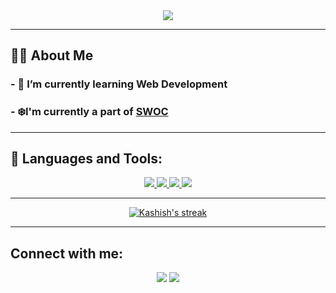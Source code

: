 <div align ="center">
<img src = "https://readme-typing-svg.herokuapp.com?font=Ubuntu&color=%2336BCF7&size=30&center=true&width=600&height=100&lines=Hi%2C+%F0%9F%91%8B+I'm+Kashish"/>
</div>

___


## 🙋‍♂️ About Me

### - 🔭 I’m currently learning **Web Development** 

### - ❄️I'm currently a part of **[SWOC](https://swoc.scriptindia.org/#/)**

<!-- ### - 📫 How to reach me **[LinkedIn](https://www.linkedin.com/in/kashish-sondhiya-969120198/)** -->

___


## 🚀 Languages and Tools:

<p align="center"> 
    <a href="https://developer.mozilla.org/en-US/docs/Web/JavaScript" target="_blank"> <img src="https://img.icons8.com/color/48/000000/javascript.png"/> </a> 
    <a href="https://www.w3.org/html/" target="_blank"> <img src="https://img.icons8.com/color/48/000000/html-5.png"/> </a> 
    <a href="https://www.w3schools.com/css/" target="_blank"> <img src="https://img.icons8.com/color/48/000000/css3.png"/> </a> 
    <a href="https://getbootstrap.com" target="_blank"> <img src="https://img.icons8.com/color/48/000000/bootstrap.png"/> </a> 
</p>

___


<div align="center">
    <a href="#">
        <img title="🔥 Get streak stats for your profile at git.io/streak-stats" alt="Kashish's streak" src="https://github-readme-streak-stats.herokuapp.com?user=K-ash-ish&theme=black-ice&hide_border=true&date_format=M%20j%5B%2C%20Y%5D"/>
    </a>
</div>
<!-- 
![Ashutosh's github activity graph](https://activity-graph.herokuapp.com/graph?username=K-ash-ish&bg_color=000000&color=ffffff&line=5064fb&point=fcfcfc&area=true&hide_border=true) -->


___

## Connect with me:
<div align="center">

<a href = "https://www.linkedin.com/in/kashish-sondhiya-969120198/"><img src="https://img.icons8.com/fluent/48/000000/linkedin.png"/></a>
<a href = "https://twitter.com/KashishSo"><img src="https://img.icons8.com/fluent/48/000000/twitter.png"/></a>

</div>
